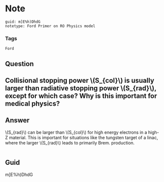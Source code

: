 # Note
```
guid: m]E%h)DhdG
notetype: Ford Primer on RO Physics model
```

### Tags
```
Ford
```

## Question
<h2>Collisional stopping power \(S_{col}\) is usually larger than radiative stopping power \(S_{rad}\), except for which case? Why is this important for medical physics?</h2>

## Answer
<section>
<p>\(S_{rad}\) can be larger than \(S_{col}\) for high energy electrons in a high-Z material. This is important for situations like the tungsten target of a linac, where the larger \(S_{rad}\) leads to primarily Brem. production.</p>
<p><img alt="" src="2BC86D01-70AA-4A64-B676-6D1EC73F5953.png"/></p>

</section>

## Guid
m]E%h)DhdG
